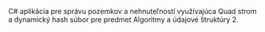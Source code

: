 C# aplikácia pre správu pozemkov a nehnuteľností využívajúca Quad strom a dynamický hash súbor pre predmet Algoritmy a údajové štruktúry 2.
